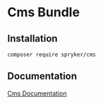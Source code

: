 # Cms Bundle

## Installation

```
composer require spryker/cms
```

## Documentation

[Cms Documentation](https://spryker.github.io/cms/index.html)




